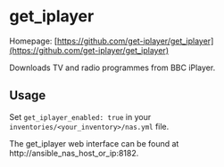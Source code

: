 # get_iplayer

Homepage: [https://github.com/get-iplayer/get_iplayer](https://github.com/get-iplayer/get_iplayer)

Downloads TV and radio programmes from BBC iPlayer.

## Usage

Set `get_iplayer_enabled: true` in your `inventories/<your_inventory>/nas.yml` file.

The get_iplayer web interface can be found at http://ansible_nas_host_or_ip:8182.
